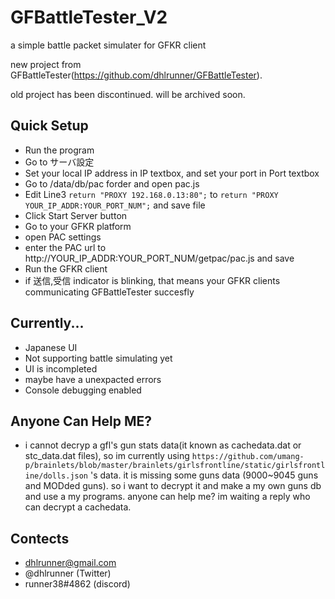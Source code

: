 # GFBattleTester_V2
 a simple battle packet simulater for GFKR client
 
 new project from GFBattleTester(https://github.com/dhlrunner/GFBattleTester). 
 
 old project has been discontinued. will be archived soon.

## Quick Setup
- Run the program
- Go to サーバ設定
- Set your local IP address in IP textbox, and set your port in Port textbox
- Go to /data/db/pac forder and open pac.js
- Edit Line3 `return "PROXY 192.168.0.13:80";` to `return "PROXY YOUR_IP_ADDR:YOUR_PORT_NUM";` and save file
- Click Start Server button
- Go to your GFKR platform
- open PAC settings
- enter the PAC url to http://YOUR_IP_ADDR:YOUR_PORT_NUM/getpac/pac.js and save
- Run the GFKR client
- if 送信,受信 indicator is blinking, that means your GFKR clients communicating GFBattleTester succesfly

## Currently...
- Japanese UI
- Not supporting battle simulating yet
- UI is incompleted
- maybe have a unexpacted errors
- Console debugging enabled

## Anyone Can Help ME?
- i cannot decryp a gfl's gun stats data(it known as cachedata.dat or stc_data.dat files), so im currently using `https://github.com/umang-p/brainlets/blob/master/brainlets/girlsfrontline/static/girlsfrontline/dolls.json` 's data. it is missing some guns data (9000~9045 guns and MODded guns). so i want to decrypt it and make a my own guns db and use a my programs. anyone can help me? im waiting a reply who can decrypt a cachedata.

## Contects
- dhlrunner@gmail.com
- @dhlrunner (Twitter)
- runner38#4862 (discord)
